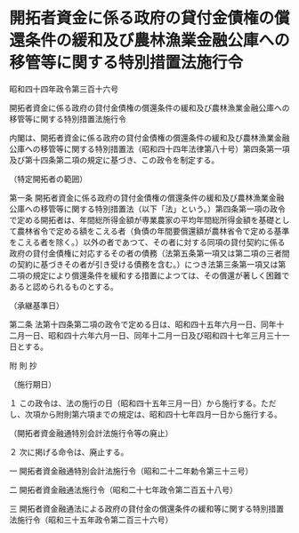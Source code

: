 # 開拓者資金に係る政府の貸付金債権の償還条件の緩和及び農林漁業金融公庫への移管等に関する特別措置法施行令

昭和四十四年政令第三百十六号

開拓者資金に係る政府の貸付金債権の償還条件の緩和及び農林漁業金融公庫への移管等に関する特別措置法施行令

内閣は、開拓者資金に係る政府の貸付金債権の償還条件の緩和及び農林漁業金融公庫への移管等に関する特別措置法（昭和四十四年法律第八十号）第四条第一項及び第十四条第二項の規定に基づき、この政令を制定する。

（特定開拓者の範囲）

第一条 開拓者資金に係る政府の貸付金債権の償還条件の緩和及び農林漁業金融公庫への移管等に関する特別措置法（以下「法」という。）第四条第一項の政令で定める開拓者は、年間総所得金額が専業農家の平均年間総所得金額を基礎として農林省令で定める額をこえる者（負債の年間要償還額が農林省令で定める基準をこえる者を除く。）以外の者であつて、その者に対する同項の貸付契約に係る政府の貸付金債権に対応するその者の債務（法第五条第一項又は第二項の三者間の契約に基づきその者が引き受ける債務を含む。）につき法第三条第一項又は第二項の規定により償還条件を緩和する措置によつては、その償還が著しく困難であると認められるものとする。

（承継基準日）

第二条 法第十四条第二項の政令で定める日は、昭和四十五年六月一日、同年十二月一日、昭和四十六年六月一日、同年十二月一日及び昭和四十七年三月三十一日とする。

附 則 抄

（施行期日）

１ この政令は、法の施行の日（昭和四十五年三月一日）から施行する。ただし、次項から附則第六項までの規定は、昭和四十七年四月一日から施行する。

（開拓者資金融通特別会計法施行令等の廃止）

２ 次に掲げる命令は、廃止する。

一 開拓者資金融通特別会計法施行令（昭和二十二年勅令第三十三号）

二 開拓者資金融通法施行令（昭和二十七年政令第二百五十八号）

三 開拓者資金融通法による政府の貸付金の償還条件の緩和等に関する特別措置法施行令（昭和三十五年政令第二百三十六号）
